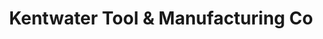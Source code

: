---
title: "Kentwater Tool & Manufacturing Co"
url: /comsock-park/kentwater-tool-und-manufacturing-co/
shop: Baustoffe
---